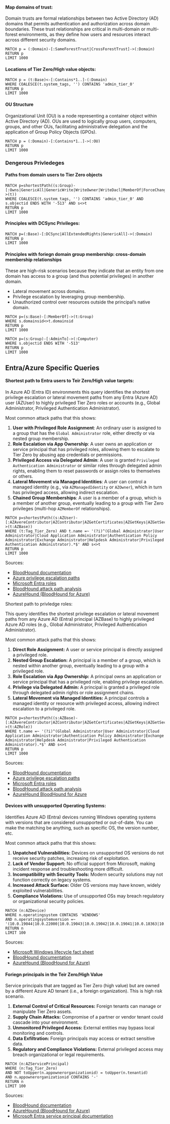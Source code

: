 #### Map domains of trust:

Domain trusts are formal relationships between two Active Directory (AD) domains that permits authentication and authorization across domain boundaries. These trust relationships are critical in multi-domain or multi-forest environments, as they define how users and resources interact across different security domains.

```cypher
MATCH p = (:Domain)-[:SameForestTrust|CrossForestTrust]->(:Domain)
RETURN p
LIMIT 1000
```

#### Locations of Tier Zero/High value objects:

```cypher
MATCH p = (t:Base)<-[:Contains*1..]-(:Domain)
WHERE COALESCE(t.system_tags, '') CONTAINS 'admin_tier_0'
RETURN p
LIMIT 1000
```

#### OU Structure

Organizational Unit (OU) is a node representing a container object within Active Directory (AD). OUs are used to logically group users, computers, groups, and other OUs, facilitating administrative delegation and the application of Group Policy Objects (GPOs).

```cypher
MATCH p = (:Domain)-[:Contains*1..]->(:OU)
RETURN p
LIMIT 1000
```

### Dengerous Privledeges

#### Paths from domain users to Tier Zero objects

```cypher
MATCH p=shortestPath((s:Group)-[:Owns|GenericAll|GenericWrite|WriteOwner|WriteDacl|MemberOf|ForceChangePassword|AllExtendedRights|AddMember|HasSession|GPLink|AllowedToDelegate|CoerceToTGT|AllowedToAct|AdminTo|CanPSRemote|CanRDP|ExecuteDCOM|HasSIDHistory|AddSelf|DCSync|ReadLAPSPassword|ReadGMSAPassword|DumpSMSAPassword|SQLAdmin|AddAllowedToAct|WriteSPN|AddKeyCredentialLink|SyncLAPSPassword|WriteAccountRestrictions|WriteGPLink|GoldenCert|ADCSESC1|ADCSESC3|ADCSESC4|ADCSESC6a|ADCSESC6b|ADCSESC9a|ADCSESC9b|ADCSESC10a|ADCSESC10b|ADCSESC13|SyncedToEntraUser|CoerceAndRelayNTLMToSMB|CoerceAndRelayNTLMToADCS|WriteOwnerLimitedRights|OwnsLimitedRights|CoerceAndRelayNTLMToLDAP|CoerceAndRelayNTLMToLDAPS|Contains|DCFor|SameForestTrust|SpoofSIDHistory|AbuseTGTDelegation*1..]->(t))
WHERE COALESCE(t.system_tags, '') CONTAINS 'admin_tier_0' AND s.objectid ENDS WITH '-513' AND s<>t
RETURN p
LIMIT 1000
```

#### Principles with DCSync Privileges:

```cypher
MATCH p=(:Base)-[:DCSync|AllExtendedRights|GenericAll]->(:Domain)
RETURN p
LIMIT 1000
```

#### Principles with foriegn domain group membership: cross-domain membership relationships

These are high-risk scenarios because they indicate that an entity from one domain has access to a group (and thus potential privileges) in another domain.

- Lateral movement across domains.
- Privilege escalation by leveraging group membership.
- Unauthorized control over resources outside the principal’s native domain.

```cypher
MATCH p=(s:Base)-[:MemberOf]->(t:Group)
WHERE s.domainsid<>t.domainsid
RETURN p
LIMIT 1000
```

```cypher
MATCH p=(s:Group)-[:AdminTo]->(:Computer)
WHERE s.objectid ENDS WITH '-513'
RETURN p
LIMIT 1000
```

## Entra/Azure Specific Queries

#### Shortest path to Entra users to Teir Zero/High value targets:

In Azure AD (Entra ID) environments this query identifies the shortest privilege escalation or lateral movement paths from any Entra (Azure AD) user (AZUser) to highly privileged Tier Zero roles or accounts (e.g., Global Administrator, Privileged Authentication Administrator).

Most common attack paths that this shows:

1. **User with Privileged Role Assignment**: An ordinary user is assigned to a group that has the `Global Administrator` role, either directly or via nested group membership.
2. **Role Escalation via App Ownership**: A user owns an application or service principal that has privileged roles, allowing them to escalate to Tier Zero by abusing app credentials or permissions.
3. **Privileged Access via Delegated Admin**: A user is granted `Privileged Authentication Administrator` or similar roles through delegated admin rights, enabling them to reset passwords or assign roles to themselves or others.
4. **Lateral Movement via Managed Identities**: A user can control a managed identity (e.g., via `AZManagedIdentity` or `AZOwner`), which in turn has privileged access, allowing indirect escalation.
5. **Chained Group Memberships**: A user is a member of a group, which is a member of another group, eventually leading to a group with Tier Zero privileges (multi-hop `AZMemberOf` relationships).

```cypher
MATCH p=shortestPath((s:AZUser)-[:AZAvereContributor|AZContributor|AZGetCertificates|AZGetKeys|AZGetSecrets|AZHasRole|AZMemberOf|AZOwner|AZRunsAs|AZVMContributor|AZAutomationContributor|AZKeyVaultContributor|AZVMAdminLogin|AZAddMembers|AZAddSecret|AZExecuteCommand|AZGlobalAdmin|AZPrivilegedAuthAdmin|AZGrant|AZGrantSelf|AZPrivilegedRoleAdmin|AZResetPassword|AZUserAccessAdministrator|AZOwns|AZCloudAppAdmin|AZAppAdmin|AZAddOwner|AZManagedIdentity|AZAKSContributor|AZNodeResourceGroup|AZWebsiteContributor|AZLogicAppContributor|AZMGAddMember|AZMGAddOwner|AZMGAddSecret|AZMGGrantAppRoles|AZMGGrantRole|SyncedToADUser|AZRoleEligible|AZContains*1..]->(t:AZBase))
WHERE (t:Tag_Tier_Zero) AND t.name =~ '(?i)^(Global Administrator|User Administrator|Cloud Application Administrator|Authentication Policy Administrator|Exchange Administrator|Helpdesk Administrator|Privileged Authentication Administrator).*$' AND s<>t
RETURN p
LIMIT 1000
```

Sources:

- [BloodHound documentation](https://bloodhound.readthedocs.io/en/latest/)
- [Azure privilege escalation paths](https://posts.specterops.io/azure-privilege-escalation-vectors-9b22b55cfc53)
- [Microsoft Entra roles](https://learn.microsoft.com/en-us/azure/active-directory/roles/permissions-reference)
- [BloodHound attack path analysis](https://github.com/BloodHoundAD/BloodHound)
- [AzureHound (BloodHound for Azure)](https://github.com/BloodHoundAD/AzureHound)

Shortest path to privledge roles:

This query identifies the shortest privilege escalation or lateral movement paths from any Azure AD (Entra) principal (AZBase) to highly privileged Azure AD roles (e.g., Global Administrator, Privileged Authentication Administrator).

Most common attack paths that this shows:

1. **Direct Role Assignment:** A user or service principal is directly assigned a privileged role.
2. **Nested Group Escalation:** A principal is a member of a group, which is nested within another group, eventually leading to a group with a privileged role.
3. **Role Escalation via App Ownership:** A principal owns an application or service principal that has a privileged role, enabling privilege escalation.
4. **Privilege via Delegated Admin:** A principal is granted a privileged role through delegated admin rights or role assignment chains.
5. **Lateral Movement via Managed Identities:** A principal controls a managed identity or resource with privileged access, allowing indirect escalation to a privileged role.

```cypher
MATCH p=shortestPath((s:AZBase)-[:AZAvereContributor|AZContributor|AZGetCertificates|AZGetKeys|AZGetSecrets|AZHasRole|AZMemberOf|AZOwner|AZRunsAs|AZVMContributor|AZAutomationContributor|AZKeyVaultContributor|AZVMAdminLogin|AZAddMembers|AZAddSecret|AZExecuteCommand|AZGlobalAdmin|AZPrivilegedAuthAdmin|AZGrant|AZGrantSelf|AZPrivilegedRoleAdmin|AZResetPassword|AZUserAccessAdministrator|AZOwns|AZCloudAppAdmin|AZAppAdmin|AZAddOwner|AZManagedIdentity|AZAKSContributor|AZNodeResourceGroup|AZWebsiteContributor|AZLogicAppContributor|AZMGAddMember|AZMGAddOwner|AZMGAddSecret|AZMGGrantAppRoles|AZMGGrantRole|SyncedToADUser|AZRoleEligible|AZContains*1..]->(t:AZRole))
WHERE t.name =~ '(?i)^(Global Administrator|User Administrator|Cloud Application Administrator|Authentication Policy Administrator|Exchange Administrator|Helpdesk Administrator|Privileged Authentication Administrator).*$' AND s<>t
RETURN p
LIMIT 1000
```

Sources:

- [BloodHound documentation](https://bloodhound.readthedocs.io/en/latest/)
- [Azure privilege escalation paths](https://posts.specterops.io/azure-privilege-escalation-vectors-9b22b55cfc53)
- [Microsoft Entra roles](https://learn.microsoft.com/en-us/azure/active-directory/roles/permissions-reference)
- [BloodHound attack path analysis](https://github.com/BloodHoundAD/BloodHound)
- [AzureHound BloodHound for Azure](https://github.com/BloodHoundAD/AzureHound)

#### Devices with unsupported Operating Systems:

Identifies Azure AD (Entra) devices running Windows operating systems with versions that are considered unsupported or out-of-date. You can make the matching be anything, such as specific OS, the version number, etc.

Most common attack paths that this shows:

1. **Unpatched Vulnerabilities:** Devices on unsupported OS versions do not receive security patches, increasing risk of exploitation.
2. **Lack of Vendor Support:** No official support from Microsoft, making incident response and troubleshooting more difficult.
3. **Incompatibility with Security Tools:** Modern security solutions may not function correctly on legacy systems.
4. **Increased Attack Surface:** Older OS versions may have known, widely exploited vulnerabilities.
5. **Compliance Violations:** Use of unsupported OSs may breach regulatory or organizational security policies.

```cypher
MATCH (n:AZDevice)
WHERE n.operatingsystem CONTAINS 'WINDOWS'
AND n.operatingsystemversion =~ '(10.0.19044|10.0.22000|10.0.19043|10.0.19042|10.0.19041|10.0.18363|10.0.18362|10.0.17763|10.0.17134|10.0.16299|10.0.15063|10.0.14393|10.0.10586|10.0.10240|6.3.9600|6.2.9200|6.1.7601|6.0.6200|5.1.2600|6.0.6003|5.2.3790|5.0.2195).?.*'
RETURN n
LIMIT 100
```

Sources:

- [Microsoft Windows lifecycle fact sheet](https://learn.microsoft.com/en-us/lifecycle/products/windows)
- [BloodHound documentation](https://bloodhound.readthedocs.io/en/latest/)
- [AzureHound (BloodHound for Azure)](https://github.com/BloodHoundAD/AzureHound)

#### Foriegn principals in the Teir Zero/High Value

Service principals that are tagged as Tier Zero (high value) but are owned by a different Azure AD tenant (i.e., a foreign organization). This is high risk scenario.

1. **External Control of Critical Resources:** Foreign tenants can manage or manipulate Tier Zero assets.
2. **Supply Chain Attacks:** Compromise of a partner or vendor tenant could cascade into your environment.
3. **Unmonitored Privileged Access:** External entities may bypass local monitoring and controls.
4. **Data Exfiltration:** Foreign principals may access or extract sensitive data.
5. **Regulatory and Compliance Violations:** External privileged access may breach organizational or legal requirements.

```cypher
MATCH (n:AZServicePrincipal)
WHERE (n:Tag_Tier_Zero)
AND NOT toUpper(n.appownerorganizationid) = toUpper(n.tenantid)
AND n.appownerorganizationid CONTAINS '-'
RETURN n
LIMIT 100
```

Sources:

- [BloodHound documentation](https://bloodhound.readthedocs.io/en/latest/)
- [AzureHound (BloodHound for Azure)](https://github.com/BloodHoundAD/AzureHound)
- [Microsoft Entra service principal documentation](https://learn.microsoft.com/en-us/azure/active-directory/develop/app-objects-and-service-principals)
